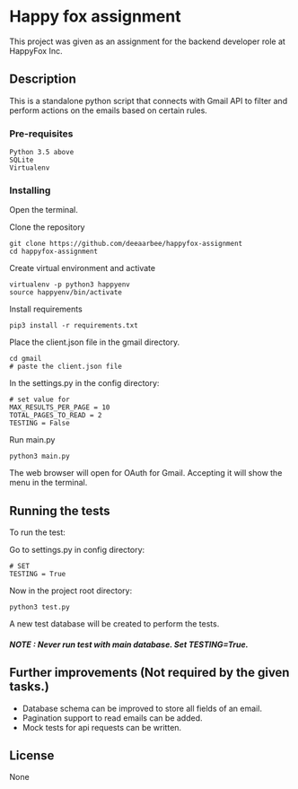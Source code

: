 # Happy fox assignment

This project was given as an assignment for the backend developer role at HappyFox Inc.

## Description

This is a standalone python script that connects with Gmail API to filter and perform actions on 
the emails based on certain rules.

### Pre-requisites

```
Python 3.5 above
SQLite
Virtualenv
```

### Installing

Open the terminal.

Clone the repository
```
git clone https://github.com/deeaarbee/happyfox-assignment
cd happyfox-assignment
```

Create virtual environment and activate

```
virtualenv -p python3 happyenv
source happyenv/bin/activate
```

Install requirements

```
pip3 install -r requirements.txt
```

Place the client.json file in the gmail directory.

```
cd gmail
# paste the client.json file
```

In the settings.py in the config directory:

```
# set value for 
MAX_RESULTS_PER_PAGE = 10
TOTAL_PAGES_TO_READ = 2
TESTING = False
```


Run main.py

```
python3 main.py
```

The web browser will open for OAuth for Gmail. Accepting it will show the menu in the terminal.


## Running the tests

To run the test:

Go to settings.py in config directory:
```
# SET
TESTING = True
```

Now in the project root directory:
```
python3 test.py
```

A new test database will be created to perform the tests.

##### NOTE : Never run test with main database. Set TESTING=True.

## Further improvements (Not required by the given tasks.)

* Database schema can be improved to store all fields of an email.
* Pagination support to read emails can be added.
* Mock tests for api requests can be written.


## License

None


